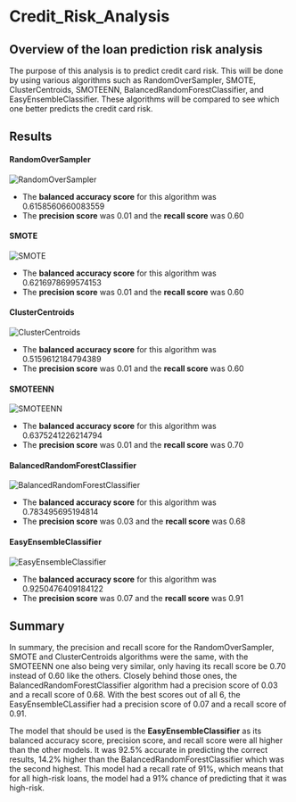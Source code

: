 # Credit_Risk_Analysis

## Overview of the loan prediction risk analysis
The purpose of this analysis is to predict credit card risk. This will be done by using various algorithms such as RandomOverSampler, SMOTE, ClusterCentroids, SMOTEENN, BalancedRandomForestClassifier, and EasyEnsembleClassifier. These algorithms will be compared to see which one better predicts the credit card risk.

## Results

#### RandomOverSampler

![RandomOverSampler](https://user-images.githubusercontent.com/64383146/187827869-247f584c-5362-44c7-abfa-28fc0e3a1bfa.png)

- The **balanced accuracy score** for this algorithm was 0.6158560660083559
- The **precision score** was 0.01 and the **recall score** was 0.60

#### SMOTE

![SMOTE](https://user-images.githubusercontent.com/64383146/187827808-f6247d64-2036-4f62-8f76-bd0707ed6da5.png)

- The **balanced accuracy score** for this algorithm was 0.6216978699574153
- The **precision score** was 0.01 and the **recall score** was 0.60

#### ClusterCentroids

![ClusterCentroids](https://user-images.githubusercontent.com/64383146/187827906-fd2acc01-f0ad-41be-8a33-75fb35a2f59d.png)

- The **balanced accuracy score** for this algorithm was 0.5159612184794389
- The **precision score** was 0.01 and the **recall score** was 0.60

#### SMOTEENN

![SMOTEENN](https://user-images.githubusercontent.com/64383146/187827163-1426334b-12b0-4bba-9e86-a3c4211fcc6b.png)

- The **balanced accuracy score** for this algorithm was 0.6375241226214794
- The **precision score** was 0.01 and the **recall score** was 0.70

#### BalancedRandomForestClassifier

![BalancedRandomForestClassifier](https://user-images.githubusercontent.com/64383146/187827341-66222a7a-d365-408b-9a68-e08b43e8107e.png)

- The **balanced accuracy score** for this algorithm was 0.783495695194814
- The **precision score** was 0.03 and the **recall score** was 0.68

#### EasyEnsembleClassifier

![EasyEnsembleClassifier](https://user-images.githubusercontent.com/64383146/187827497-a6720a36-07fb-49ea-a2f9-39b9aeceda2a.png)

- The **balanced accuracy score** for this algorithm was 0.9250476409184122
- The **precision score** was 0.07 and the **recall score** was 0.91

## Summary

In summary, the precision and recall score for the RandomOverSampler, SMOTE and ClusterCentroids algorithms were the same, with the SMOTEENN one also being very similar, only having its recall score be 0.70 instead of 0.60 like the others. Closely behind those ones, the BalancedRandomForestClassifier algorithm had a precision score of 0.03 and a recall score of 0.68. With the best scores out of all 6, the EasyEnsembleCLassifier had a precision score of 0.07 and a recall score of 0.91.

The model that should be used is the **EasyEnsembleClassifier** as its balanced accuracy score, precision score, and recall score were all higher than the other models. It was 92.5% accurate in predicting the correct results, 14.2% higher than the BalancedRandomForestClassifier which was the second highest. This model had a recall rate of 91%, which means that for all high-risk loans, the model had a 91%  chance of predicting that it was high-risk.

